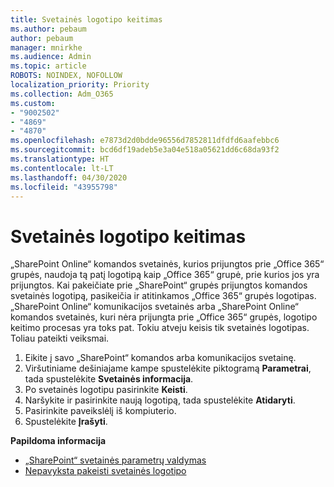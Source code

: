```yaml
---
title: Svetainės logotipo keitimas
ms.author: pebaum
author: pebaum
manager: mnirkhe
ms.audience: Admin
ms.topic: article
ROBOTS: NOINDEX, NOFOLLOW
localization_priority: Priority
ms.collection: Adm_O365
ms.custom:
- "9002502"
- "4869"
- "4870"
ms.openlocfilehash: e7873d2d0bdde96556d7852811dfdfd6aafebbc6
ms.sourcegitcommit: bcd6df19adeb5e3a04e518a05621dd6c68da93f2
ms.translationtype: HT
ms.contentlocale: lt-LT
ms.lasthandoff: 04/30/2020
ms.locfileid: "43955798"
---
```

# <a name="change-site-logo"></a>Svetainės logotipo keitimas

„SharePoint Online“ komandos svetainės, kurios prijungtos prie „Office 365“ grupės, naudoja tą patį logotipą kaip „Office 365“ grupė, prie kurios jos yra prijungtos. Kai pakeičiate prie „SharePoint“ grupės prijungtos komandos svetainės logotipą, pasikeičia ir atitinkamos „Office 365“ grupės logotipas. „SharePoint Online“ komunikacijos svetainės arba „SharePoint Online“ komandos svetainės, kuri nėra prijungta prie „Office 365“ grupės, logotipo keitimo procesas yra toks pat. Tokiu atveju keisis tik svetainės logotipas. Toliau pateikti veiksmai.

1. Eikite į savo „SharePoint“ komandos arba komunikacijos svetainę.
2. Viršutiniame dešiniajame kampe spustelėkite piktogramą **Parametrai**, tada spustelėkite **Svetainės informacija**.
3. Po svetainės logotipu pasirinkite **Keisti**.
4. Naršykite ir pasirinkite naują logotipą, tada spustelėkite **Atidaryti**.
5. Pasirinkite paveikslėlį iš kompiuterio.
6. Spustelėkite **Įrašyti**.

**Papildoma informacija**

- [„SharePoint“ svetainės parametrų valdymas](https://support.office.com/article/manage-your-sharepoint-site-settings-8376034d-d0c7-446e-9178-6ab51c58df42)
- [Nepavyksta pakeisti svetainės logotipo](https://docs.microsoft.com/sharepoint/troubleshoot/sites/error-when-changing-o365-site-logo)
